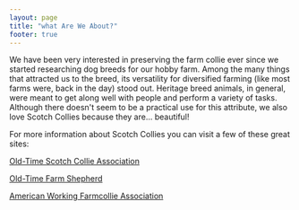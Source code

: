 ```yaml
---
layout: page
title: "what Are We About?"
footer: true
---
```


We have been very interested in preserving the farm collie ever since we started researching dog breeds for our hobby farm.
Among the many things that attracted us to the breed, its versatility for diversified farming (like most farms were, back in the day) stood out. Heritage breed animals, in general, were meant to get along well with people and perform a variety of tasks. Although there doesn't seem to be a practical use for this attribute, we also love Scotch Collies because they are... beautiful!

For more information about Scotch Collies you can visit a few of these great sites:

[Old-Time Scotch Collie Association](http://www.scotchcollie.org/)

[Old-Time Farm Shepherd](http://www.oldtimefarmshepherd.org/)

[American Working Farmcollie Association](http://farmcollie.com/)

